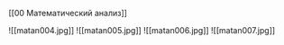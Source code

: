 [[00 Математический анализ]]

![[matan004.jpg]]
![[matan005.jpg]]
![[matan006.jpg]]
![[matan007.jpg]]
